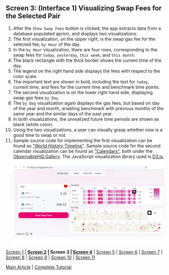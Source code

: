 ## Screen 3: (Interface 1) Visualizing Swap Fees for the Selected Pair
1. After the `Show Swap Fees` button is clicked, the app extracts data from a database populated apriori, and displays two visualizations. 
2. The first visualization, on the upper right, is the swap gas fee for the selected fee, `by Hour` of the day. 
3. In the `by Hour` visualization, there are four rows, corresponding to the swap fees for `today`, `yesterday`, `this week`, and `this month`.
4. The black rectangle with the thick border shows the current time of the day.
5. The legend on the right hand side displays the fees with respect to the color scale.
6. The important text are shown in bold, including the text for `today`, current time, and fees for the current time and benchmark time points. 
7. The second visualization is on the lower right hand side, displaying swap gas fees `by Day`. 
8. The `by Day` visualization again displays the gas fees, but based on day of the year and month, enabling benchmark with previous months of the same year and the similar days of the past year.
9. In both visualizations, the unrealized future time periods are shown as blank (white color).
10. Using the two visualizations, a user can visually grasp whether now is a good time to swap or not.
11. Sample source code for implementing the first visualization can be found as ["World History Timeline"](https://observablehq.com/@tezzutezzu/world-history-timeline). Sample source code for the second calendar visualization can be found as ["Calendars"](https://observablehq.com/@d3/calendars), both under the [ObservableHQ Gallery](https://observablehq.com/@d3/gallery). The JavaScript visualization library used is [D3.js](https://d3js.org).
![](../figures/SwapGasFees_Design_03.png)

[Screen 1](Screen01.md) | **[Screen 2](Screen02.md) | Screen 3 | [Screen 4](Screen04.md)** | [Screen 5](Screen05.md) | [Screen 6](Screen06.md) | [Screen 7](Screen07.md) | [Screen 8](Screen08.md) | [Screen 9](Screen09.md) | [Screen 10](Screen10.md) | [Screen 11](Screen11.md) 

[Main Article](../README.md) | [Complete Tutorial](../Tutorial.md) 
